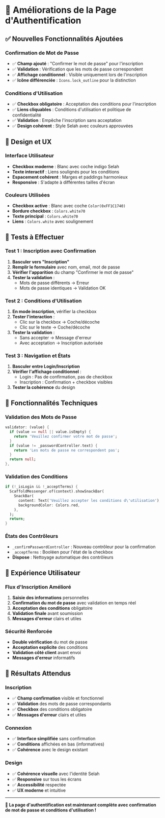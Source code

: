 # 🔐 Améliorations de la Page d'Authentification

## ✅ Nouvelles Fonctionnalités Ajoutées

### **Confirmation de Mot de Passe**
- ✅ **Champ ajouté** : "Confirmer le mot de passe" pour l'inscription
- ✅ **Validation** : Vérification que les mots de passe correspondent
- ✅ **Affichage conditionnel** : Visible uniquement lors de l'inscription
- ✅ **Icône différenciée** : `Icons.lock_outline` pour la distinction

### **Conditions d'Utilisation**
- ✅ **Checkbox obligatoire** : Acceptation des conditions pour l'inscription
- ✅ **Liens cliquables** : Conditions d'utilisation et politique de confidentialité
- ✅ **Validation** : Empêche l'inscription sans acceptation
- ✅ **Design cohérent** : Style Selah avec couleurs approuvées

## 🎨 Design et UX

### **Interface Utilisateur**
- **Checkbox moderne** : Blanc avec coche indigo Selah
- **Texte interactif** : Liens soulignés pour les conditions
- **Espacement cohérent** : Marges et paddings harmonieux
- **Responsive** : S'adapte à différentes tailles d'écran

### **Couleurs Utilisées**
- **Checkbox active** : Blanc avec coche `Color(0xFF1C1740)`
- **Bordure checkbox** : `Colors.white70`
- **Texte principal** : `Colors.white70`
- **Liens** : `Colors.white` avec soulignement

## 🧪 Tests à Effectuer

### **Test 1 : Inscription avec Confirmation**
1. **Basculer vers "Inscription"**
2. **Remplir le formulaire** avec nom, email, mot de passe
3. **Vérifier l'apparition** du champ "Confirmer le mot de passe"
4. **Tester la validation** :
   - Mots de passe différents → Erreur
   - Mots de passe identiques → Validation OK

### **Test 2 : Conditions d'Utilisation**
1. **En mode inscription**, vérifier la checkbox
2. **Tester l'interaction** :
   - Clic sur la checkbox → Coche/décoche
   - Clic sur le texte → Coche/décoche
3. **Tester la validation** :
   - Sans accepter → Message d'erreur
   - Avec acceptation → Inscription autorisée

### **Test 3 : Navigation et États**
1. **Basculer entre Login/Inscription**
2. **Vérifier l'affichage conditionnel** :
   - Login : Pas de confirmation, pas de checkbox
   - Inscription : Confirmation + checkbox visibles
3. **Tester la cohérence** du design

## 🔧 Fonctionnalités Techniques

### **Validation des Mots de Passe**
```dart
validator: (value) {
  if (value == null || value.isEmpty) {
    return 'Veuillez confirmer votre mot de passe';
  }
  if (value != _passwordController.text) {
    return 'Les mots de passe ne correspondent pas';
  }
  return null;
},
```

### **Validation des Conditions**
```dart
if (!_isLogin && !_acceptTerms) {
  ScaffoldMessenger.of(context).showSnackBar(
    SnackBar(
      content: Text('Veuillez accepter les conditions d\'utilisation'),
      backgroundColor: Colors.red,
    ),
  );
  return;
}
```

### **États des Contrôleurs**
- `_confirmPasswordController` : Nouveau contrôleur pour la confirmation
- `_acceptTerms` : Booléen pour l'état de la checkbox
- **Dispose** : Nettoyage automatique des contrôleurs

## 📱 Expérience Utilisateur

### **Flux d'Inscription Amélioré**
1. **Saisie des informations** personnelles
2. **Confirmation du mot de passe** avec validation en temps réel
3. **Acceptation des conditions** obligatoire
4. **Validation finale** avant soumission
5. **Messages d'erreur** clairs et utiles

### **Sécurité Renforcée**
- **Double vérification** du mot de passe
- **Acceptation explicite** des conditions
- **Validation côté client** avant envoi
- **Messages d'erreur** informatifs

## 🎯 Résultats Attendus

### **Inscription**
- ✅ **Champ confirmation** visible et fonctionnel
- ✅ **Validation** des mots de passe correspondants
- ✅ **Checkbox** des conditions obligatoire
- ✅ **Messages d'erreur** clairs et utiles

### **Connexion**
- ✅ **Interface simplifiée** sans confirmation
- ✅ **Conditions** affichées en bas (informatives)
- ✅ **Cohérence** avec le design existant

### **Design**
- ✅ **Cohérence visuelle** avec l'identité Selah
- ✅ **Responsive** sur tous les écrans
- ✅ **Accessibilité** respectée
- ✅ **UX moderne** et intuitive

---

**🔐 La page d'authentification est maintenant complète avec confirmation de mot de passe et conditions d'utilisation !**
